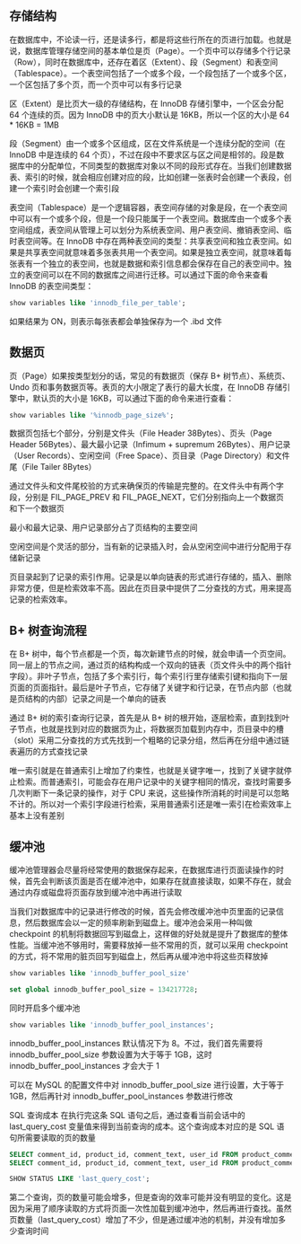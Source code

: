 ## 存储结构
在数据库中，不论读一行，还是读多行，都是将这些行所在的页进行加载。也就是说，数据库管理存储空间的基本单位是页（Page）。一个页中可以存储多个行记录（Row），同时在数据库中，还存在着区（Extent）、段（Segment）和表空间（Tablespace）。一个表空间包括了一个或多个段，一个段包括了一个或多个区，一个区包括了多个页，而一个页中可以有多行记录

区（Extent）是比页大一级的存储结构，在 InnoDB 存储引擎中，一个区会分配 64 个连续的页。因为 InnoDB 中的页大小默认是 16KB，所以一个区的大小是 64 * 16KB = 1MB

段（Segment）由一个或多个区组成，区在文件系统是一个连续分配的空间（在 InnoDB 中是连续的 64 个页），不过在段中不要求区与区之间是相邻的。段是数据库中的分配单位，不同类型的数据库对象以不同的段形式存在。当我们创建数据表、索引的时候，就会相应创建对应的段，比如创建一张表时会创建一个表段，创建一个索引时会创建一个索引段

表空间（Tablespace）是一个逻辑容器，表空间存储的对象是段，在一个表空间中可以有一个或多个段，但是一个段只能属于一个表空间。数据库由一个或多个表空间组成，表空间从管理上可以划分为系统表空间、用户表空间、撤销表空间、临时表空间等。在 InnoDB 中存在两种表空间的类型：共享表空间和独立表空间。如果是共享表空间就意味着多张表共用一个表空间。如果是独立表空间，就意味着每张表有一个独立的表空间，也就是数据和索引信息都会保存在自己的表空间中。独立的表空间可以在不同的数据库之间进行迁移。可以通过下面的命令来查看 InnoDB 的表空间类型：
```sql
show variables like 'innodb_file_per_table';
```

如果结果为 ON，则表示每张表都会单独保存为一个 .ibd 文件


## 数据页
页（Page）如果按类型划分的话，常见的有数据页（保存 B+ 树节点）、系统页、Undo 页和事务数据页等。表页的大小限定了表行的最大长度，在 InnoDB 存储引擎中，默认页的大小是 16KB，可以通过下面的命令来进行查看：
```sql
show variables like '%innodb_page_size%';
```

数据页包括七个部分，分别是文件头（File Header 38Bytes）、页头（Page Header 56Bytes）、最大最小记录（Infimum + supremum 26Bytes）、用户记录（User Records）、空闲空间（Free Space）、页目录（Page Directory）和文件尾（File Tailer 8Bytes）

通过文件头和文件尾校验的方式来确保页的传输是完整的。在文件头中有两个字段，分别是 FIL_PAGE_PREV 和 FIL_PAGE_NEXT，它们分别指向上一个数据页和下一个数据页

最小和最大记录、用户记录部分占了页结构的主要空间

空闲空间是个灵活的部分，当有新的记录插入时，会从空闲空间中进行分配用于存储新记录

页目录起到了记录的索引作用。记录是以单向链表的形式进行存储的，插入、删除非常方便，但是检索效率不高。因此在页目录中提供了二分查找的方式，用来提高记录的检索效率。


## B+ 树查询流程
在 B+ 树中，每个节点都是一个页，每次新建节点的时候，就会申请一个页空间。同一层上的节点之间，通过页的结构构成一个双向的链表（页文件头中的两个指针字段）。非叶子节点，包括了多个索引行，每个索引行里存储索引键和指向下一层页面的页面指针。最后是叶子节点，它存储了关键字和行记录，在节点内部（也就是页结构的内部）记录之间是一个单向的链表

通过 B+ 树的索引查询行记录，首先是从 B+ 树的根开始，逐层检索，直到找到叶子节点，也就是找到对应的数据页为止，将数据页加载到内存中，页目录中的槽（slot）采用二分查找的方式先找到一个粗略的记录分组，然后再在分组中通过链表遍历的方式查找记录

唯一索引就是在普通索引上增加了约束性，也就是关键字唯一，找到了关键字就停止检索。而普通索引，可能会存在用户记录中的关键字相同的情况，查找时需要多几次判断下一条记录的操作，对于 CPU 来说，这些操作所消耗的时间是可以忽略不计的。所以对一个索引字段进行检索，采用普通索引还是唯一索引在检索效率上基本上没有差别


## 缓冲池
缓冲池管理器会尽量将经常使用的数据保存起来，在数据库进行页面读操作的时候，首先会判断该页面是否在缓冲池中，如果存在就直接读取，如果不存在，就会通过内存或磁盘将页面存放到缓冲池中再进行读取

当我们对数据库中的记录进行修改的时候，首先会修改缓冲池中页里面的记录信息，然后数据库会以一定的频率刷新到磁盘上。缓冲池会采用一种叫做 checkpoint 的机制将数据回写到磁盘上，这样做的好处就是提升了数据库的整体性能。当缓冲池不够用时，需要释放掉一些不常用的页，就可以采用 checkpoint 的方式，将不常用的脏页回写到磁盘上，然后再从缓冲池中将这些页释放掉

```sql
show variables like 'innodb_buffer_pool_size'
```
```sql
set global innodb_buffer_pool_size = 134217728;
```

同时开启多个缓冲池
```sql
show variables like 'innodb_buffer_pool_instances';
```

innodb_buffer_pool_instances 默认情况下为 8。不过，我们首先需要将 innodb_buffer_pool_size 参数设置为大于等于 1GB，这时 innodb_buffer_pool_instances 才会大于 1

可以在 MySQL 的配置文件中对 innodb_buffer_pool_size 进行设置，大于等于 1GB，然后再针对 innodb_buffer_pool_instances 参数进行修改



SQL 查询成本
在执行完这条 SQL 语句之后，通过查看当前会话中的 last_query_cost 变量值来得到当前查询的成本。这个查询成本对应的是 SQL 语句所需要读取的页的数量

```sql
SELECT comment_id, product_id, comment_text, user_id FROM product_comment WHERE comment_id = 900001;
SELECT comment_id, product_id, comment_text, user_id FROM product_comment WHERE comment_id BETWEEN 900001 AND 900100;
```
```sql
SHOW STATUS LIKE 'last_query_cost';
```

第二个查询，页的数量可能会增多，但是查询的效率可能并没有明显的变化。这是因为采用了顺序读取的方式将页面一次性加载到缓冲池中，然后再进行查找。虽然页数量（last_query_cost）增加了不少，但是通过缓冲池的机制，并没有增加多少查询时间

